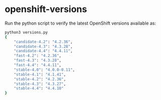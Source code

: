 # openshift-versions

Run the python script to verify the latest OpenShift versions available as:

```bash
python3 versions.py
{
    "candidate-4.2": "4.2.36",
    "candidate-4.3": "4.3.28",
    "candidate-4.4": "4.4.11",
    "fast-4.2": "4.2.36",
    "fast-4.3": "4.3.28",
    "fast-4.4": "4.4.11",
    "stable-4.0": "4.0.0-0.11",
    "stable-4.1": "4.1.41",
    "stable-4.2": "4.2.36",
    "stable-4.3": "4.3.27",
    "stable-4.4": "4.4.10"
}
```

